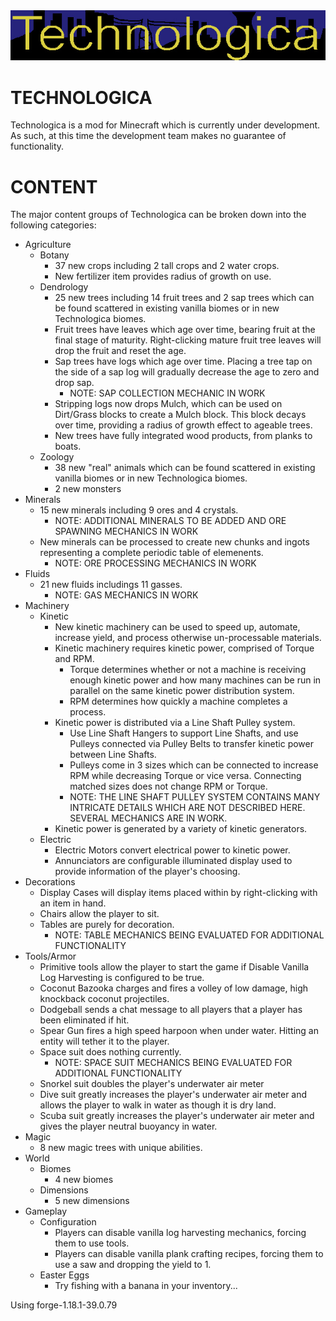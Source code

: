 <div align="center">
  <img src="https://raw.githubusercontent.com/burnsqc/Technologica/1.18.1/src/main/resources/modconfiggraphic.png">
</div>

# TECHNOLOGICA

Technologica is a mod for Minecraft which is currently under development.  As such, at this time the development team makes no guarantee of functionality. 

# CONTENT

The major content groups of Technologica can be broken down into the following categories:

* Agriculture
  * Botany
      * 37 new crops including 2 tall crops and 2 water crops.
      * New fertilizer item provides radius of growth on use.
  * Dendrology
    * 25 new trees including 14 fruit trees and 2 sap trees which can be found scattered in existing vanilla biomes or in new Technologica biomes.
    * Fruit trees have leaves which age over time, bearing fruit at the final stage of maturity.  Right-clicking mature fruit tree leaves will drop the fruit and reset the age.
    * Sap trees have logs which age over time.  Placing a tree tap on the side of a sap log will gradually decrease the age to zero and drop sap.
      * NOTE: SAP COLLECTION MECHANIC IN WORK     
    * Stripping logs now drops Mulch, which can be used on Dirt/Grass blocks to create a Mulch block.  This block decays over time, providing a radius of growth effect to ageable trees.
    * New trees have fully integrated wood products, from planks to boats.  
  * Zoology
    * 38 new "real" animals which can be found scattered in existing vanilla biomes or in new Technologica biomes.
    * 2 new monsters
* Minerals
  * 15 new minerals including 9 ores and 4 crystals.
    * NOTE: ADDITIONAL MINERALS TO BE ADDED AND ORE SPAWNING MECHANICS IN WORK
  * New minerals can be processed to create new chunks and ingots representing a complete periodic table of elemenents.
    * NOTE: ORE PROCESSING MECHANICS IN WORK 
* Fluids
  * 21 new fluids includings 11 gasses.
    * NOTE: GAS MECHANICS IN WORK 
* Machinery
  * Kinetic
    * New kinetic machinery can be used to speed up, automate, increase yield, and process otherwise un-processable materials.
    * Kinetic machinery requires kinetic power, comprised of Torque and RPM.  
      * Torque determines whether or not a machine is receiving enough kinetic power and how many machines can be run in parallel on the same kinetic power distribution system.
      * RPM determines how quickly a machine completes a process.
    * Kinetic power is distributed via a Line Shaft Pulley system.  
      * Use Line Shaft Hangers to support Line Shafts, and use Pulleys connected via Pulley Belts to transfer kinetic power between Line Shafts.
      * Pulleys come in 3 sizes which can be connected to increase RPM while decreasing Torque or vice versa.  Connecting matched sizes does not change RPM or Torque.
      * NOTE: THE LINE SHAFT PULLEY SYSTEM CONTAINS MANY INTRICATE DETAILS WHICH ARE NOT DESCRIBED HERE.  SEVERAL MECHANICS ARE IN WORK.
    * Kinetic power is generated by a variety of kinetic generators. 
  * Electric
    * Electric Motors convert electrical power to kinetic power.
    * Annunciators are configurable illuminated display used to provide information of the player's choosing.  
* Decorations
  * Display Cases will display items placed within by right-clicking with an item in hand. 
  * Chairs allow the player to sit.
  * Tables are purely for decoration.
    * NOTE: TABLE MECHANICS BEING EVALUATED FOR ADDITIONAL FUNCTIONALITY 
* Tools/Armor
  * Primitive tools allow the player to start the game if Disable Vanilla Log Harvesting is configured to be true.
  * Coconut Bazooka charges and fires a volley of low damage, high knockback coconut projectiles.
  * Dodgeball sends a chat message to all players that a player has been eliminated if hit.
  * Spear Gun fires a high speed harpoon when under water.  Hitting an entity will tether it to the player.
  * Space suit does nothing currently.
    * NOTE: SPACE SUIT MECHANICS BEING EVALUATED FOR ADDITIONAL FUNCTIONALITY 
  * Snorkel suit doubles the player's underwater air meter
  * Dive suit greatly increases the player's underwater air meter and allows the player to walk in water as though it is dry land.
  * Scuba suit greatly increases the player's underwater air meter and gives the player neutral buoyancy in water.
* Magic
  * 8 new magic trees with unique abilities.
* World
  * Biomes
    * 4 new biomes 
  * Dimensions
    * 5 new dimensions
* Gameplay
  * Configuration
    * Players can disable vanilla log harvesting mechanics, forcing them to use tools.
    * Players can disable vanilla plank crafting recipes, forcing them to use a saw and dropping the yield to 1.
  * Easter Eggs
    * Try fishing with a banana in your inventory...           

Using forge-1.18.1-39.0.79
